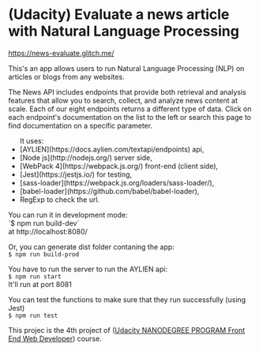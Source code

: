 # (Udacity) Evaluate a news article with Natural Language Processing

https://news-evaluate.glitch.me/

This's an app allows users to run Natural Language Processing (NLP) on articles or blogs from any websites.

The News API includes endpoints that provide both retrieval and analysis features that allow you to search, collect, and analyze news content at scale. Each of our eight endpoints returns a different type of data. Click on each endpoint's documentation on the list to the left or search this page to find documentation on a specific parameter.

<ul>It uses:
 <li>[AYLIEN](https://docs.aylien.com/textapi/endpoints)  api,<br/></li>
 <li>[Node js](http://nodejs.org/)  server side,<br/></li>
 <li>[WebPack 4](https://webpack.js.org/) front-end (client side),<br/></li>
 <li>[Jest](https://jestjs.io/) for testing,<br/></li>
 <li>[sass-loader](https://webpack.js.org/loaders/sass-loader/),<br/></li>
 <li>[babel-loader](https://github.com/babel/babel-loader),<br/></li>
 <li>RegExp to check the url.</li>
</ul>
You can run it in development mode:<br/>
`$ npm run build-dev`<br/>
at http://localhost:8080/

Or, you can generate dist folder contaning the app:<br/>
`$ npm run build-prod`

You have to run the server to run the AYLIEN api:<br/>
`$ npm run start`<br/>
It'll run at port 8081

You can test the functions to make sure that they run successfully (using Jest)<br/>
`$ npm run test`

This projec is the 4th project of ([Udacity NANODEGREE PROGRAM Front End Web Developer](https://www.udacity.com/course/front-end-web-developer-nanodegree--nd0011)) course.
